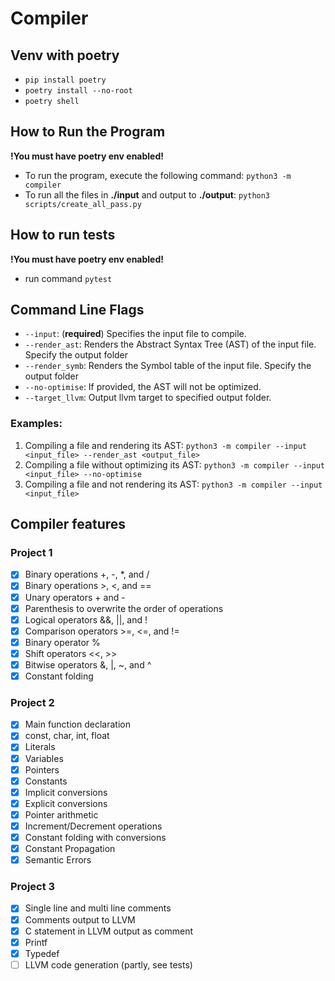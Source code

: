 # Compiler

## Venv with poetry

- `pip install poetry`
- `poetry install --no-root`
- `poetry shell`

## How to Run the Program
**!You must have poetry env enabled!**
- To run the program, execute the following command: `python3 -m compiler`
- To run all the files in **./input** and output to **./output**: `python3 scripts/create_all_pass.py`

## How to run tests
**!You must have poetry env enabled!**
- run command `pytest`

## Command Line Flags

- `--input`: (**required**) Specifies the input file to compile.
- `--render_ast`: Renders the Abstract Syntax Tree (AST) of the input file. Specify the output folder
- `--render_symb`: Renders the Symbol table of the input file. Specify the output folder
- `--no-optimise`: If provided, the AST will not be optimized.
- `--target_llvm`: Output llvm target to specified output folder.

### Examples:

1. Compiling a file and rendering its AST: `python3 -m compiler --input <input_file> --render_ast <output_file>`
2. Compiling a file without optimizing its AST: `python3 -m compiler --input <input_file> --no-optimise`
3. Compiling a file and not rendering its AST: `python3 -m compiler --input <input_file>`

## Compiler features

### Project 1
- [X] Binary operations +, -, *, and /
- [X] Binary operations >, <, and ==
- [X] Unary operators + and -
- [X] Parenthesis to overwrite the order of operations
- [X] Logical operators &&, ||, and !
- [X] Comparison operators >=, <=, and !=
- [X] Binary operator %
- [X] Shift operators <<, >>
- [X] Bitwise operators &, |, ~, and ^
- [X] Constant folding

### Project 2
- [X] Main function declaration
- [X] const, char, int, float
- [X] Literals
- [X] Variables
- [X] Pointers
- [X] Constants
- [X] Implicit conversions
- [X] Explicit conversions
- [X] Pointer arithmetic
- [X] Increment/Decrement operations
- [X] Constant folding with conversions
- [X] Constant Propagation
- [X] Semantic Errors

### Project 3
- [X] Single line and multi line comments
- [X] Comments output to LLVM
- [X] C statement in LLVM output as comment
- [X] Printf
- [X] Typedef
- [ ] LLVM code generation (partly, see tests)
